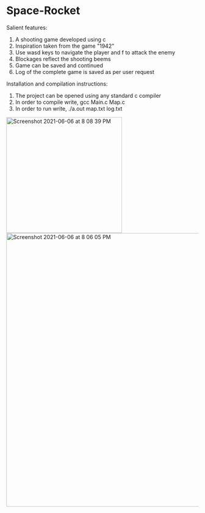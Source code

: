 # Space-Rocket

Salient features:
1) A shooting game developed using c
2) Inspiration taken from the game "1942"
3) Use wasd keys to navigate the player and f to attack the enemy
4) Blockages reflect the shooting beems
5) Game can be saved and continued
6) Log of the complete game is saved as per user request

Installation and compilation instructions:
1) The project can be opened using any standard c compiler
2) In order to compile write, gcc Main.c Map.c
3) In order to run write, ./a.out map.txt log.txt

<img width="303" alt="Screenshot 2021-06-06 at 8 08 39 PM" src="https://user-images.githubusercontent.com/55408562/120930054-166df180-c705-11eb-8eee-3f7b808669e7.png">
 

<img width="716" alt="Screenshot 2021-06-06 at 8 06 05 PM" src="https://user-images.githubusercontent.com/55408562/120930050-140b9780-c705-11eb-8fe8-62d2f24d0d85.png">
